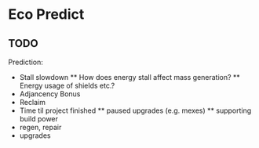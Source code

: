 Eco Predict
===========












TODO
----

Prediction:
* Stall slowdown
** How does energy stall affect mass generation?
** Energy usage of shields etc.?
* Adjancency Bonus
* Reclaim
* Time til project finished
** paused upgrades (e.g. mexes)
** supporting build power
* regen, repair
* upgrades